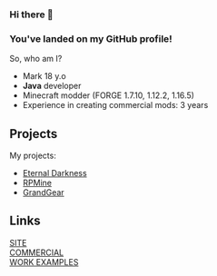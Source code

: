### Hi there 👋
### You've landed on my GitHub profile!


So, who am I?
* Mark 18 y.o
* **Java** developer
* Minecraft modder (FORGE 1.7.10, 1.12.2, 1.16.5)
* Experience in creating commercial mods: 3 years

## Projects 
My projects:
* [Eternal Darkness](https://vk.com/eternaldarknessmc)
* [RPMine](https://vk.com/rpmineserver)
* [GrandGear](https://grandgear.top/)
## Links
[SITE](https://thelivan.ru/) <br>
[COMMERCIAL](https://github.com/TheLivan/THELIVAN-COMMERCIAL) <br>
[WORK EXAMPLES](https://github.com/TheLivan/THELIVAN-COMMERCIAL#%D0%BC%D0%BE%D0%B8-%D1%80%D0%B0%D0%B1%D0%BE%D1%82%D1%8B)
